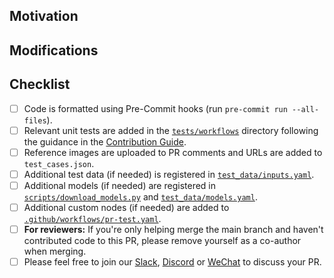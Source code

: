 <!-- Thank you for your contribution—we truly appreciate it! To help us review your pull request efficiently, please follow the guidelines below. If anything is unclear, feel free to open the PR and ask for clarification. You can also refer to our [contribution guide](https://nunchaku.tech/docs/ComfyUI-nunchaku/developer/contribution_guide.html) for more details. -->

## Motivation

<!-- Explain the purpose of this PR and the goals it aims to achieve. -->

## Modifications

<!-- Describe the changes made in this PR. -->

## Checklist

- [ ] Code is formatted using Pre-Commit hooks (run `pre-commit run --all-files`).
- [ ] Relevant unit tests are added in the [`tests/workflows`](../tests/workflows) directory following the guidance in the [Contribution Guide](https://nunchaku.tech/docs/comfyui-nunchaku/developer/contribution_guide.html).
- [ ] Reference images are uploaded to PR comments and URLs are added to `test_cases.json`.
- [ ] Additional test data (if needed) is registered in [`test_data/inputs.yaml`](../test_data/inputs.yaml).
- [ ] Additional models (if needed) are registered in [`scripts/download_models.py`](../scripts/download_models.py) and [`test_data/models.yaml`](../test_data/models.yaml).
- [ ] Additional custom nodes (if needed) are added to [`.github/workflows/pr-test.yaml`](../.github/workflows/pr-test.yaml).
- [ ] **For reviewers:** If you're only helping merge the main branch and haven't contributed code to this PR, please remove yourself as a co-author when merging.
- [ ] Please feel free to join our [Slack](https://join.slack.com/t/nunchaku/shared_invite/zt-3170agzoz-NgZzWaTrEj~n2KEV3Hpl5Q), [Discord](https://discord.gg/Wk6PnwX9Sm) or [WeChat](https://huggingface.co/datasets/nunchaku-tech/cdn/blob/main/nunchaku/assets/wechat.jpg) to discuss your PR.
